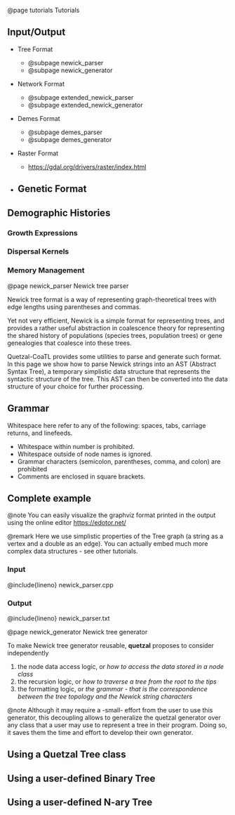 @page tutorials Tutorials

## Input/Output

- Tree Format
  - @subpage newick_parser
  - @subpage newick_generator

- Network Format
  - @subpage extended_newick_parser
  - @subpage extended_newick_generator

- Demes Format
  - @subpage demes_parser
  - @subpage demes_generator

- Raster Format
  - https://gdal.org/drivers/raster/index.html

- Genetic Format
  -
## Demographic Histories

### Growth Expressions

### Dispersal Kernels

### Memory Management


[//]: # (----------------------------------------------------------------------)
@page newick_parser Newick tree parser

Newick tree format is a way of representing graph-theoretical trees with edge
lengths using parentheses and commas.

Yet not very efficient, Newick is a simple format for representing trees, and provides
a rather useful abstraction in coalescence theory for representing the shared history of populations
(species trees, population trees) or gene genealogies that coalesce into these
trees.

Quetzal-CoaTL provides some utilities to parse and generate such format.
In this page we show how to parse Newick strings into an AST (Abstract Syntax Tree),
a temporary simplistic data structure that represents the syntactic
structure of the tree. This AST can then be converted into the data structure of
your choice for further processing.

## Grammar

Whitespace here refer to any of the following: spaces, tabs, carriage returns, and linefeeds.

- Whitespace  within number is prohibited.
- Whitespace outside of node names is ignored.
- Grammar characters (semicolon, parentheses, comma, and colon) are prohibited
- Comments are enclosed in square brackets.

## Complete example

@note
You can easily visualize the graphviz format printed in the output using the online editor https://edotor.net/

@remark
Here we use simplistic properties of the Tree graph (a string as a vertex and a double
as an edge). You can actually embed much more complex data structures - see other
tutorials.

### Input

@include{lineno} newick_parser.cpp

### Output

@include{lineno} newick_parser.txt


[//]: # (----------------------------------------------------------------------)
@page newick_generator Newick tree generator

To make Newick tree generator reusable, **quetzal** proposes to consider independently
1. the node data access logic, or *how to access the data stored in a node class*
2. the recursion logic, or *how to traverse a tree from the root to the tips*
3. the formatting logic, or *the grammar - that is the correspondence between the tree topology and the Newick string characters*

@note
Although it may require a -small- effort from the user to use this generator,
this decoupling allows to generalize the quetzal generator over any class that
a user may use to represent a tree in their program. Doing so, it saves them the
time and effort to develop their own generator.

## Using a Quetzal Tree class

## Using a user-defined Binary Tree

## Using a user-defined N-ary Tree
